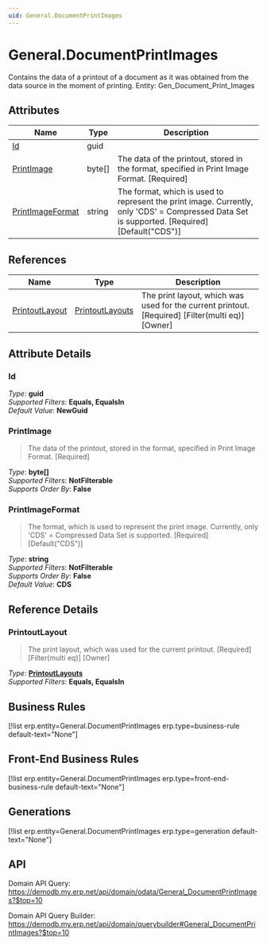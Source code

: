 ```yaml
---
uid: General.DocumentPrintImages
---
```

# General.DocumentPrintImages

Contains the data of a printout of a document as it was obtained from the data source in the moment of printing. Entity: Gen_Document_Print_Images

## Attributes

| Name | Type | Description |
| ---- | ---- | --- |
| [Id](General.DocumentPrintImages.md#id) | guid |  
| [PrintImage](General.DocumentPrintImages.md#printimage) | byte[] | The data of the printout, stored in the format, specified in Print Image Format. [Required] 
| [PrintImageFormat](General.DocumentPrintImages.md#printimageformat) | string | The format, which is used to represent the print image. Currently, only 'CDS' = Compressed Data Set is supported. [Required] [Default("CDS")] 

## References

| Name | Type | Description |
| ---- | ---- | --- |
| [PrintoutLayout](General.DocumentPrintImages.md#printoutlayout) | [PrintoutLayouts](General.PrintoutLayouts.md) | The print layout, which was used for the current printout. [Required] [Filter(multi eq)] [Owner] |


## Attribute Details

### Id

_Type_: **guid**  
_Supported Filters_: **Equals, EqualsIn**  
_Default Value_: **NewGuid**  

### PrintImage

> The data of the printout, stored in the format, specified in Print Image Format. [Required]

_Type_: **byte[]**  
_Supported Filters_: **NotFilterable**  
_Supports Order By_: **False**  

### PrintImageFormat

> The format, which is used to represent the print image. Currently, only 'CDS' = Compressed Data Set is supported. [Required] [Default("CDS")]

_Type_: **string**  
_Supported Filters_: **NotFilterable**  
_Supports Order By_: **False**  
_Default Value_: **CDS**  


## Reference Details

### PrintoutLayout

> The print layout, which was used for the current printout. [Required] [Filter(multi eq)] [Owner]

_Type_: **[PrintoutLayouts](General.PrintoutLayouts.md)**  
_Supported Filters_: **Equals, EqualsIn**  



## Business Rules

[!list erp.entity=General.DocumentPrintImages erp.type=business-rule default-text="None"]

## Front-End Business Rules

[!list erp.entity=General.DocumentPrintImages erp.type=front-end-business-rule default-text="None"]

## Generations

[!list erp.entity=General.DocumentPrintImages erp.type=generation default-text="None"]

## API

Domain API Query:
<https://demodb.my.erp.net/api/domain/odata/General_DocumentPrintImages?$top=10>

Domain API Query Builder:
<https://demodb.my.erp.net/api/domain/querybuilder#General_DocumentPrintImages?$top=10>

